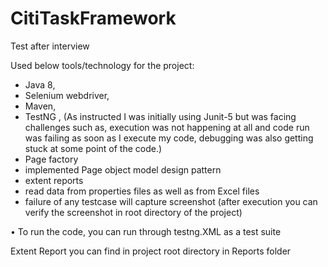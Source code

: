 # CitiTaskFramework
Test after interview

Used below tools/technology for the project:
- Java 8, 
- Selenium webdriver, 
- Maven, 
- TestNG , (As instructed I was initially using Junit-5 but was facing challenges such as, execution was not happening at all and code run was failing as soon as I execute my code, debugging was also getting stuck at some point of the code.)
- Page factory
- implemented Page object model design pattern
- extent reports
- read data from properties files as well as from Excel files
- failure of any testcase will capture screenshot (after execution you can verify the screenshot in root directory of the project) 


• To run the code, you can run through testng.XML as a test suite

Extent Report you can find in project root directory in Reports folder 